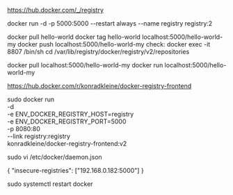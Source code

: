 https://hub.docker.com/_/registry

docker run -d -p 5000:5000 --restart always --name registry registry:2

docker pull hello-world
docker tag hello-world localhost:5000/hello-world-my
docker push localhost:5000/hello-world-my
check:
docker exec -it 8807 /bin/sh
cd /var/lib/registry/docker/registry/v2/repositories

docker pull localhost:5000/hello-world-my
docker run localhost:5000/hello-world-my

https://hub.docker.com/r/konradkleine/docker-registry-frontend

sudo docker run \
  -d \
  -e ENV_DOCKER_REGISTRY_HOST=registry \
  -e ENV_DOCKER_REGISTRY_PORT=5000 \
  -p 8080:80 \
  --link registry:registry \
  konradkleine/docker-registry-frontend:v2



sudo vi /etc/docker/daemon.json
 
{
"insecure-registries": ["192.168.0.182:5000"]
}

sudo systemctl restart docker